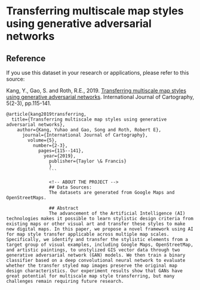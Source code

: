 # Transferring multiscale map styles using generative adversarial networks

<!-- Reference -->
## Reference
If you use this dataset in your research or applications, please refer to this source:

Kang, Y., Gao, S. and Roth, R.E., 2019. [Transferring multiscale map styles using generative adversarial networks](https://arxiv.org/abs/1905.02200). International Journal of Cartography, 5(2-3), pp.115-141.

```
@article{kang2019transferring,
  title={Transferring multiscale map styles using generative adversarial networks},
    author={Kang, Yuhao and Gao, Song and Roth, Robert E},
      journal={International Journal of Cartography},
        volume={5},
          number={2-3},
            pages={115--141},
              year={2019},
                publisher={Taylor \& Francis}
                }
                ```

                <!-- ABOUT THE PROJECT -->
                ## Data Sources:
                The datasets are generated from Google Maps and OpenStreetMaps.

                ## Abstract
                The advancement of the Artificial Intelligence (AI) technologies makes it possible to learn stylistic design criteria from existing maps or other visual art and transfer these styles to make new digital maps. In this paper, we propose a novel framework using AI for map style transfer applicable across multiple map scales. Specifically, we identify and transfer the stylistic elements from a target group of visual examples, including Google Maps, OpenStreetMap, and artistic paintings, to unstylized GIS vector data through two generative adversarial network (GAN) models. We then train a binary classifier based on a deep convolutional neural network to evaluate whether the transfer styled map images preserve the original map design characteristics. Our experiment results show that GANs have great potential for multiscale map style transferring, but many challenges remain requiring future research.
